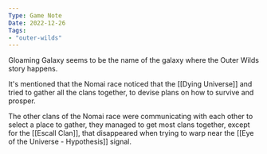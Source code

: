 ```yaml
---
Type: Game Note
Date: 2022-12-26
Tags:
- "outer-wilds"
---
```

Gloaming Galaxy seems to be the name of the galaxy where the Outer Wilds story happens.

It's mentioned that the Nomai race noticed that the [[Dying Universe]] and tried to gather all the clans together, to devise plans on how to survive and prosper.

The other clans of the Nomai race were communicating with each other to select a place to gather, they managed to get most clans together, except for the [[Escall Clan]], that disappeared when trying to warp near the [[Eye of the Universe - Hypothesis]] signal.

